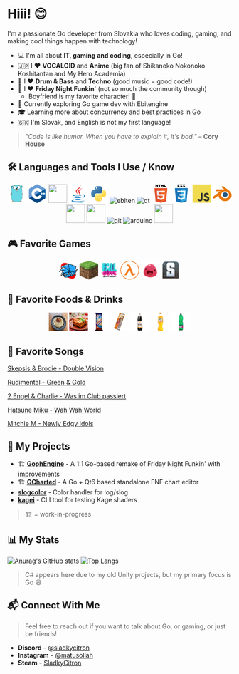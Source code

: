 # Hiii! 😊

I'm a passionate Go developer from Slovakia who loves coding, gaming, and making cool things happen with technology!

- 💻 I'm all about **IT, gaming and coding**, especially in Go!
- 🇯🇵 I ❤ **VOCALOID** and **Anime** (big fan of Shikanoko Nokonoko Koshitantan and My Hero Academia)
- 🎵 I ❤ **Drum & Bass** and **Techno** (good music = good code!)
- 🎤 I ❤ **Friday Night Funkin'** (not so much the community though)
  - Boyfriend is my favorite character! 💙
- 🚀 Currently exploring Go game dev with Ebitengine
- 🎓 Learning more about concurrency and best practices in Go
- 🇸🇰 I'm Slovak, and English is not my first language!

> *"Code is like humor. When you have to explain it, it's bad."* – **Cory House**

## 🛠️ Languages and Tools I Use / Know

<p align="center">
<img src="https://raw.githubusercontent.com/devicons/devicon/master/icons/go/go-original.svg" alt="go" width="42" height="42" />
<img src="https://raw.githubusercontent.com/devicons/devicon/master/icons/cplusplus/cplusplus-original.svg" alt="cplusplus" width="42" height="42" />
<img src="https://cdn.jsdelivr.net/gh/devicons/devicon@latest/icons/csharp/csharp-original.svg" width="42" height="42" />
<img src="https://raw.githubusercontent.com/devicons/devicon/master/icons/java/java-original.svg" alt="java" width="42" height="42" />
<img src="https://raw.githubusercontent.com/devicons/devicon/master/icons/python/python-original.svg" alt="python" width="42" height="42" />
<img src="https://ebitengine.org/images/logo.png" alt="ebiten" width="42" height="42" />
<img src="https://upload.wikimedia.org/wikipedia/commons/0/0b/Qt_logo_2016.svg" alt="qt" width="42" height="42" />
<img src="https://raw.githubusercontent.com/devicons/devicon/master/icons/html5/html5-original-wordmark.svg" alt="html5" width="42" height="42" />
<img src="https://raw.githubusercontent.com/devicons/devicon/master/icons/css3/css3-original-wordmark.svg" alt="css3" width="42" height="42" />
<img src="https://raw.githubusercontent.com/devicons/devicon/master/icons/javascript/javascript-original.svg" alt="javascript" width="42" height="42" />
<img src="https://raw.githubusercontent.com/devicons/devicon/master/icons/blender/blender-original.svg" alt="blender" width="42" height="42" />
<img src="https://cdn.jsdelivr.net/gh/devicons/devicon@latest/icons/unity/unity-original.svg" width="42" height="42" />
<img src="https://cdn.jsdelivr.net/gh/devicons/devicon@latest/icons/vscode/vscode-original.svg" width="42" height="42" />
<img src="https://www.vectorlogo.zone/logos/git-scm/git-scm-icon.svg" alt="git" width="42" height="42" />
<img src="https://cdn.worldvectorlogo.com/logos/arduino-1.svg" alt="arduino" width="42" height="42" />
<img src="https://cdn.jsdelivr.net/gh/devicons/devicon@latest/icons/raspberrypi/raspberrypi-original.svg" width="42" height="42" />
</p>

## 🎮 Favorite Games

<p align="center">
<img src="https://github.com/MatusOllah/MatusOllah/blob/main/funkin.png?raw=true" alt="funkin" width="42" height="42" />
<img src="https://github.com/MatusOllah/MatusOllah/blob/main/minecraft.png?raw=true" alt="minecraft" width="42" height="42" />
<img src="https://github.com/MatusOllah/MatusOllah/blob/main/fall_guys.png?raw=true" alt="fall_guys" width="42" height="42" />
<img src="https://github.com/MatusOllah/MatusOllah/blob/main/half_life.png?raw=true" alt="half_life" width="42" height="42" />
<img src="https://github.com/MatusOllah/MatusOllah/blob/main/slime_rancher.png?raw=true" alt="slime_rancher" width="42" height="42" />
<img src="https://github.com/MatusOllah/MatusOllah/blob/main/satisfactory.png?raw=true" alt="satisfactory" width="42" height="42" />
</p>

## 🍛 Favorite Foods & Drinks

<p align="center">
<img src="https://github.com/MatusOllah/MatusOllah/blob/main/halusky.png?raw=true" alt="halusky" width="42" height="42" />
<img src="https://github.com/MatusOllah/MatusOllah/blob/main/lasagne.png?raw=true" alt="lasagne" width="42" height="42" />
<img src="https://github.com/MatusOllah/MatusOllah/blob/main/horalky.png?raw=true" alt="horalky" width="42" height="42" />
<img src="https://github.com/MatusOllah/MatusOllah/blob/main/anita.png?raw=true" alt="anita" width="42" height="42" />
<img src="https://github.com/MatusOllah/MatusOllah/blob/main/kofola.png?raw=true" alt="kofola" width="42" height="42" />
<img src="https://github.com/MatusOllah/MatusOllah/blob/main/fanta.png?raw=true" alt="fanta" width="42" height="42" />
<img src="https://github.com/MatusOllah/MatusOllah/blob/main/baldovska.png?raw=true" alt="baldovska" width="42" height="42" />
</p>

## 🎵 Favorite Songs

[Skepsis & Brodie - Double Vision](https://tidal.com/browse/track/378768669?u)

[Rudimental - Green & Gold](https://tidal.com/browse/track/345812639?u)

[2 Engel & Charlie - Was im Club passiert](https://tidal.com/browse/track/420851086?u)

[Hatsune Miku - Wah Wah World](https://tidal.com/browse/track/155187742?u)

[Mitchie M - Newly Edgy Idols](https://tidal.com/browse/track/157120047?u)

## 🚀 My Projects

- 🏗️ [**GophEngine**](https://github.com/MatusOllah/gophengine) - A 1:1 Go-based remake of Friday Night Funkin' with improvements
- 🏗️ [**GCharted**](https://github.com/MatusOllah/gcharted) - A Go + Qt6 based standalone FNF chart editor
- [**slogcolor**](https://github.com/MatusOllah/slogcolor) - Color handler for log/slog
- [**kagei**](https://github.com/MatusOllah/kagei) - CLI tool for testing Kage shaders

> 🏗️ = work-in-progress

## 📊 My Stats

[![Anurag's GitHub stats](https://github-readme-stats.vercel.app/api?username=MatusOllah&theme=transparent)](https://github.com/anuraghazra/github-readme-stats) [![Top Langs](https://github-readme-stats.vercel.app/api/top-langs/?username=MatusOllah&theme=transparent&layout=compact&langs_count=8)](https://github.com/anuraghazra/github-readme-stats)
> C# appears here due to my old Unity projects, but my primary focus is Go 😅

## 📬 Connect With Me

> Feel free to reach out if you want to talk about Go, or gaming, or just be friends!

- **Discord** - [@sladkycitron](https://discord.com/channels/@sladkycitron)
- **Instagram** - [@matusollah](https://www.instagram.com/matusollah/)
- **Steam** - [SladkyCitron](https://steamcommunity.com/id/SladkyCitron/)
